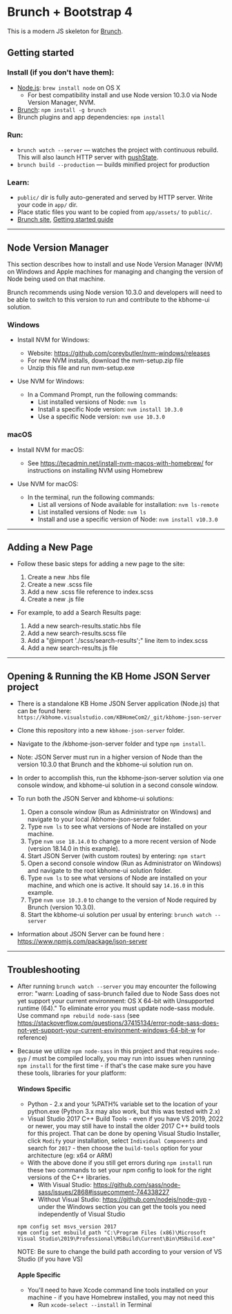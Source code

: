 # Brunch + Bootstrap 4

This is a modern JS skeleton for [Brunch](http://brunch.io).

## Getting started

### Install (if you don't have them):
* [Node.js](http://nodejs.org): `brew install node` on OS X
    - For best compatibility install and use Node version 10.3.0 via Node Version Manager, NVM.
* [Brunch](http://brunch.io): `npm install -g brunch`
* Brunch plugins and app dependencies: `npm install`

### Run:
* `brunch watch --server` — watches the project with continuous rebuild. This will also launch HTTP server with [pushState](https://developer.mozilla.org/en-US/docs/Web/Guide/API/DOM/Manipulating_the_browser_history).
* `brunch build --production` — builds minified project for production

### Learn:
* `public/` dir is fully auto-generated and served by HTTP server.  Write your code in `app/` dir.
* Place static files you want to be copied from `app/assets/` to `public/`.
* [Brunch site](http://brunch.io), [Getting started guide](https://github.com/brunch/brunch-guide#readme)

---

## Node Version Manager

This section describes how to install and use Node Version Manager (NVM) on Windows and Apple
machines for managing and changing the version of Node being used on that machine.

Brunch recommends using Node version 10.3.0 and developers will need to be able to switch to 
this version to run and contribute to the kbhome-ui solution.

### Windows
* Install NVM for Windows:
    * Website: https://github.com/coreybutler/nvm-windows/releases
    * For new NVM installs, download the nvm-setup.zip file
    * Unzip this file and run nvm-setup.exe

* Use NVM for Windows:
    * In a Command Prompt, run the following commands:
        * List installed versions of Node:  `nvm ls`
        * Install a specific Node version:  `nvm install 10.3.0`
        * Use a specific Node version:  `nvm use 10.3.0`

### macOS
* Install NVM for macOS:
    * See https://tecadmin.net/install-nvm-macos-with-homebrew/ for instructions on installing NVM using Homebrew

* Use NVM for macOS:
    * In the terminal, run the following commands:
        * List all versions of Node available for installation: `nvm ls-remote`
        * List installed versions of Node: `nvm ls`
        * Install and use a specific version of Node: `nvm install v10.3.0`

---

## Adding a New Page

* Follow these basic steps for adding a new page to the site:
    1. Create a new .hbs file
    2. Create a new .scss file
    3. Add a new .scss file reference to index.scss
    4. Create a new .js file

* For example, to add a Search Results page:
    1. Add a new search-results.static.hbs file
    2. Add a new search-results.scss file
    3. Add a "@import './scss/search-results';" line item to index.scss
    4. Add a new search-results.js file

---

## Opening & Running the KB Home JSON Server project

* There is a standalone KB Home JSON Server application (Node.js) that can be found here: `https://kbhome.visualstudio.com/KBHomeCom2/_git/kbhome-json-server`
* Clone this repository into a new `kbhome-json-server` folder.
* Navigate to the /kbhome-json-server folder and type `npm install`.

* Note: JSON Server must run in a higher version of Node than the version 10.3.0 that Brunch and the kbhome-ui solution run on.
* In order to accomplish this, run the kbhome-json-server solution via one console window, and kbhome-ui solution in a second console window.
 
* To run both the JSON Server and kbhome-ui solutions:
    1. Open a console window (Run as Administrator on Windows) and navigate to your local /kbhome-json-server folder.
    2. Type `nvm ls` to see what versions of Node are installed on your machine.
    3. Type `nvm use 18.14.0` to change to a more recent version of Node (version 18.14.0 in this example).
    4. Start JSON Server (with custom routes) by entering: `npm start`
    5. Open a second console window (Run as Administrator on Windows) and navigate to the root kbhome-ui solution folder.
    6. Type `nvm ls` to see what versions of Node are installed on your machine, and which one is active.  It should say `14.16.0` in this example.
    7. Type `nvm use 10.3.0` to change to the version of Node required by Brunch (version 10.3.0).    
    8. Start the kbhome-ui solution per usual by entering: `brunch watch --server`

* Information about JSON Server can be found here : https://www.npmjs.com/package/json-server

---

## Troubleshooting
* After running `brunch watch --server` you may encounter the following error: "warn: Loading of sass-brunch failed due to Node Sass does not yet support your current environment: OS X 64-bit with Unsupported runtime (64)." To eliminate error you must update node-sass module. Use command `npm rebuild node-sass` (see https://stackoverflow.com/questions/37415134/error-node-sass-does-not-yet-support-your-current-environment-windows-64-bit-w for reference)

* Because we utilize `npm node-sass` in this project and that requires `node-gyp` / must be compiled locally, you may run into issues when running `npm install` for the first time - if that's the case make sure you have these tools, libraries for your platform:

    #### **Windows Specific**
    * Python - 2.x and your %PATH% variable set to the location of your python.exe (Python 3.x may also work, but this was tested with 2.x)
    * Visual Studio 2017 C++ Build Tools - even if you have VS 2019, 2022 or newer, you may still have to install the older 2017 C++ build tools for this project. That can be done by opening Visual Studio Installer, click `Modify` your installation, select `Individual Components` and search for `2017` - then choose the `build-tools` option for your architecture (eg: x64 or ARM)
    * With the above done if you still get errors during `npm install` run these two commands to set your npm config to look for the right versions of the C++ libraries. 
        * With Visual Studio: https://github.com/sass/node-sass/issues/2868#issuecomment-744338227
        * Without Visual Studio: https://github.com/nodejs/node-gyp - under the Windows section you can get the tools you need independently of Visual Studio

    ```
    npm config set msvs_version 2017
    npm config set msbuild_path "C:\Program Files (x86)\Microsoft Visual Studio\2019\Professional\MSBuild\Current\Bin\MSBuild.exe"
    ```

    NOTE: Be sure to change the build path according to your version of VS Studio (if you have VS)

    #### **Apple Specific**
    * You'll need to have Xcode command line tools installed on your machine - if you have Homebrew installed, you may not need this
        * Run `xcode-select --install` in Terminal

